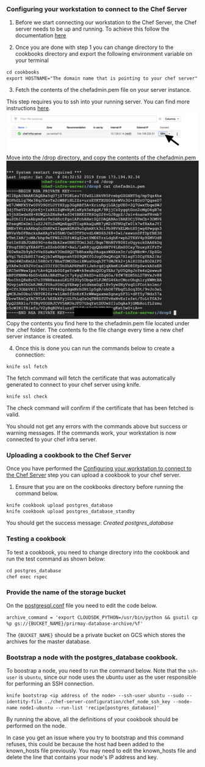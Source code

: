 ### Configuring your workstation to connect to the Chef Server

1. Before we start connecting our workstation to the Chef Server, the Chef server needs to be up and running. To achieve this follow the documentation [here](../chef-server-configuration/README.MD)

2. Once you are done with step 1 you can change directory to the cookbooks directory and export the following environment variable on your terminal

```
cd cookbooks
export HOSTNAME="The domain name that is pointing to your chef server"
```

3. Fetch the contents of the chefadmin.pem file on your server instance.

This step requires you to ssh into your running server. You can find more instructions [here](https://cloud.google.com/compute/docs/instances/connecting-to-instance).
![SSH-into-instance](../docs/images/ssh-into-instance.png)
Move into the /drop directory, and copy the contents of the chefadmin.pem
![Get-Chefadmine-PEM-file](../docs/images/get-chefadmin-pem-file.png)
Copy the contents you find here to the chefadmin.pem file located under the .chef folder.
The contents fo the file change every time a new chef server instance is created.

4. Once this is done you can run the commands below to create a connection:

```
knife ssl fetch
```
The fetch command will fetch the certificate that was automatically generated to connect to your chef server using knife.

```
knife ssl check
```
The check command will confirm if the certificate that has been fetched is valid.

You should not get any errors with the commands above but success or warning messages.
If the commands work, your workstation is now connected to your chef infra server.

### Uploading a cookbook to the Chef Server

Once you have performed the [Configuring your workstation to connect to the Chef Server](#configuring-your-workstation-to-connect-to-the-Chef-Server) step you can upload a cookbook to your chef server.

1. Ensure that you are on the cookbooks directory before running the command below.

```
knife cookbook upload postgres_database
knife cookbook upload postgres_database_standby
```
You should get the success message: *Created postgres_database*

### Testing a cookbook

To test a cookbook, you need to change directory into the cookbook and run the test command as shown below:

```
cd postgres_database
chef exec rspec
```

### Provide the name of the storage bucket

On the [postgresql.conf](postgres_database/files/postgresql.conf) file you need to edit the code below.

```
archive_command = 'export CLOUDSDK_PYTHON=/usr/bin/python && gsutil cp %p gs://{BUCKET_NAME}/prirmay-database-archive/%f'	
```

The `{BUCKET_NAME}` should be a private bucket on GCS which stores the archives for the master database.

### Bootstrap a node with the postgres_database cookbook.

To boostrap a node, you need to run the command below. Note that the `ssh-user` is `ubuntu`, since our node uses the ubuntu user as the user responsible for performing an SSH connection. 

```
knife bootstrap <ip address of the node> --ssh-user ubuntu --sudo --identity-file ../chef-server-configuration/chef_node_ssh_key --node-name node1-ubuntu --run-list 'recipe[postgres_database]'
```
By running the above, all the definitions of your cookbook should be performed on the node.

In case you get an issue where you try to bootstrap and this command refuses, this could be because the host had been added to the known_hosts file previously. You may need to edit the known_hosts file and delete the line that contains your node's IP address and key.
